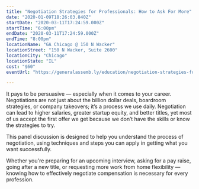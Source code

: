 ```yaml
---
title: "Negotiation Strategies for Professionals: How to Ask For More"
date: "2020-01-09T18:26:03.840Z"
startDate: "2020-03-11T17:24:59.000Z"
startTime: "6:00pm"
endDate: "2020-03-11T17:24:59.000Z"
endTime: "8:00pm"
locationName: "GA Chicago @ 150 N Wacker"
locationStreet: "150 N Wacker, Suite 2600"
locationCity: "Chicago"
locationState: "IL"
cost: "$60"
eventUrl: "https://generalassemb.ly/education/negotiation-strategies-for-professionals-how-to-ask-for-more/chicago/97112"

---
```


It pays to be persuasive — especially when it comes to your career. Negotiations are not just about the billion dollar deals, boardroom strategies, or company takeovers; it’s a process we use daily. Negotiation can lead to higher salaries, greater startup equity, and better titles, yet most of us accept the first offer we get because we don’t have the skills or know the strategies to try.

This panel discussion is designed to help you understand the process of negotiation, using techniques and steps you can apply in getting what you want successfully.

Whether you're preparing for an upcoming interview, asking for a pay raise, going after a new title, or requesting more work from home flexibility — knowing how to effectively negotiate compensation is necessary for every profession.

